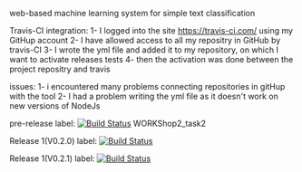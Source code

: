 web-based machine learning system
for simple text classification

Travis-CI integration:
1- I logged into the site https://travis-ci.com/ using my GitHup account
2- I have allowed access to all my repositry in GitHub by travis-CI
3- I wrote the yml file and added it to my repository, on which I want to activate releases tests
4- then the activation was done between the project repositry and travis

issues:
1- i encountered many problems connecting repositories in gitHup with the tool
2- I had a problem writing the yml file as it doesn't work on new versions of NodeJs

pre-release label:
[![Build Status](https://app.travis-ci.com/Node3009/WORK_SHOP2.svg?branch=master)](https://app.travis-ci.com/Node3009/WORK_SHOP2)
WORKShop2_task2

Release 1(V0.2.0) label:
[![Build Status](https://app.travis-ci.com/Node3009/WORK_SHOP2.svg?branch=V0.2.0)](https://app.travis-ci.com/Node3009/WORK_SHOP2)

Release 1(V0.2.1) label:
[![Build Status](https://app.travis-ci.com/Node3009/WORK_SHOP2.svg?branch=V0.2.1)](https://app.travis-ci.com/Node3009/WORK_SHOP2)
